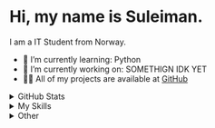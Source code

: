 # Hi, my name is Suleiman.
I am a IT Student from Norway.

- 🌱 I’m currently learning: Python
- 🔭 I’m currently working on: SOMETHIGN IDK YET
- 👨‍💻 All of my projects are available at [GitHub](https://github.com/Hiroshji)


<details>
  <summary>GitHub Stats</summary>
  
<p>&nbsp;<img align="left" src="https://github-readme-stats.vercel.app/api?username=hiroshji&show_icons=true&theme=dracula&locale=en" alt="hiroshji" /></p>
<p><img align="left" src="https://github-readme-stats.vercel.app/api/top-langs?username=hiroshji&show_icons=true&theme=dracula&locale=en&layout=compact" alt="hiroshji" /></p>

</details>


<details>
  <summary>My Skills</summary>

## Languages

![Python](https://img.shields.io/badge/Python-3776AB?style=for-the-badge&logo=python&logoColor=white)
![HTML5](https://img.shields.io/badge/HTML5-E34F26?style=for-the-badge&logo=html5&logoColor=white)
![CSS3](https://img.shields.io/badge/CSS3-1572B6?style=for-the-badge&logo=css3&logoColor=white)
![PHP](https://img.shields.io/badge/PHP-777BB4?style=for-the-badge&logo=php&logoColor=white)
![MySQL](https://img.shields.io/badge/MySQL-4479A1?style=for-the-badge&logo=mysql&logoColor=white)

## Frameworks
![SQLAlchemy](https://img.shields.io/badge/SQLAlchemy-323330?style=for-the-badge&logo=sqlalchemy&logoColor=white)
![Qt](https://img.shields.io/badge/Qt-41CD52?style=for-the-badge&logo=qt&logoColor=white)

## Version Control
![Git](https://img.shields.io/badge/Git-F05032?style=for-the-badge&logo=git&logoColor=white)
![GitHub](https://img.shields.io/badge/GitHub-181717?style=for-the-badge&logo=github&logoColor=white)

## Other


</details>



<details>
  <summary>Other</summary>
  empty

</details>

